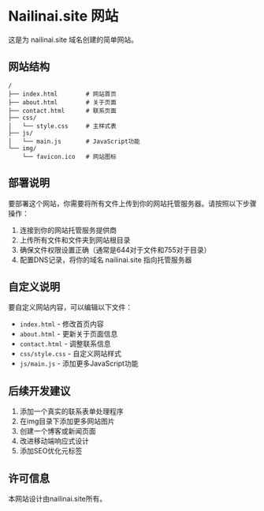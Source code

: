 # Nailinai.site 网站

这是为 nailinai.site 域名创建的简单网站。

## 网站结构

```
/
├── index.html        # 网站首页
├── about.html        # 关于页面
├── contact.html      # 联系页面
├── css/
│   └── style.css     # 主样式表
├── js/
│   └── main.js       # JavaScript功能
└── img/
    └── favicon.ico   # 网站图标
```

## 部署说明

要部署这个网站，你需要将所有文件上传到你的网站托管服务器。请按照以下步骤操作：

1. 连接到你的网站托管服务提供商
2. 上传所有文件和文件夹到网站根目录
3. 确保文件权限设置正确（通常是644对于文件和755对于目录）
4. 配置DNS记录，将你的域名 nailinai.site 指向托管服务器

## 自定义说明

要自定义网站内容，可以编辑以下文件：

- `index.html` - 修改首页内容
- `about.html` - 更新关于页面信息
- `contact.html` - 调整联系信息
- `css/style.css` - 自定义网站样式
- `js/main.js` - 添加更多JavaScript功能

## 后续开发建议

1. 添加一个真实的联系表单处理程序
2. 在img目录下添加更多网站图片
3. 创建一个博客或新闻页面
4. 改进移动端响应式设计
5. 添加SEO优化元标签

## 许可信息

本网站设计由nailinai.site所有。 